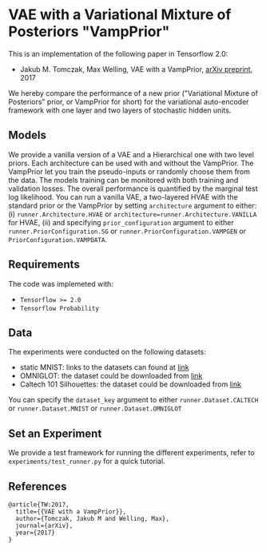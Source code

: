 # VAE with a Variational Mixture of Posteriors "VampPrior"
This is an implementation of the following paper in Tensorflow 2.0:  
* Jakub M. Tomczak, Max Welling, VAE with a VampPrior, [arXiv preprint](https://arxiv.org/abs/1705.07120), 2017

We hereby compare the performance of a new prior ("Variational Mixture of Posteriors" prior, or VampPrior for short) for the variational auto-encoder framework with one layer and two layers of stochastic hidden units.

## Models
We provide a vanilla version of a VAE and a Hierarchical one with two level priors. Each architecture can be used with and without the VampPrior.  The VampPrior let you train the pseudo-inputs or randomly choose them from the data.
The models training can be monitored with both training and validation losses. The overall performance is quantified by the marginal test log likelihood.
You can run a vanilla VAE, a two-layered HVAE with the standard prior or the VampPrior by setting `architecture` argument to either: (i) `runner.Architecture.HVAE` or `architecture=runner.Architecture.VANILLA` for HVAE, (ii) and specifying `prior_configuration` argument to either `runner.PriorConfiguration.SG` or `runner.PriorConfiguration.VAMPGEN` or `PriorConfiguration.VAMPDATA`.


## Requirements
The code was implemeted with:
* `Tensorflow >= 2.0 `
* `Tensorflow Probability`

## Data
The experiments were conducted on the following datasets:
* static MNIST: links to the datasets can found at [link](https://github.com/yburda/iwae/tree/master/datasets/BinaryMNIST)
* OMNIGLOT: the dataset could be downloaded from [link](https://github.com/yburda/iwae/blob/master/datasets/OMNIGLOT/chardata.mat)
* Caltech 101 Silhouettes: the dataset could be downloaded from [link](https://people.cs.umass.edu/~marlin/data/caltech101_silhouettes_28_split1.mat)

You can specify the `dataset_key` argument to either `runner.Dataset.CALTECH` or `runner.Dataset.MNIST` or `runner.Dataset.OMNIGLOT` 

## Set an Experiment 

We provide a test framework for running the different experiments, refer to `experiments/test_runner.py` for a quick tutorial.

## References

```
@article{TW:2017,
  title={{VAE with a VampPrior}},
  author={Tomczak, Jakub M and Welling, Max},
  journal={arXiv},
  year={2017}
}
```